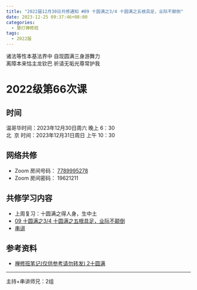 ```yaml
---
title: "2022届12月30日共修通知 #09 十圆满之3/4 十圆满之五根具足，业际不颠倒"
date: 2023-12-25 09:37:46+08:00
categories:
  - 慧灯禅修班
tags:
  - 2022届
---
```

诸法等性本基法界中 自现圆满三身游舞力\
离障本来怙主龙钦巴 祈请无垢光尊常护我

# 2022级第66次课

## 时间

温哥华时间：2023年12月30日周六 晚上 6：30\
北  京 时间：2023年12月31日周日 上午 10：30

## 网络共修

* Zoom 房间号码： [7789995278](https://us02web.zoom.us/j/7789995278?pwd=VjZmbWJFY2k2K0E5RVB2cTNIQmhqUT09)
* Zoom 房间密码： 19621211

## 共修学习内容

* 上周复习：十圆满之得人身，生中土
* [09 十圆满之3/4
十圆满之五根具足，业际不颠倒](https://www.huidengchanxiu.net/4jx/1xm/09)
* [串讲](https://box.hdcxb.net/%E5%85%B6%E4%BB%96%E8%B5%84%E6%96%99/f/2022%E5%B1%8A)

## 参考资料

* [禅修班笔记(仅供参考请勿转发) 2十圆满](https://bj.cxb123.cc/1xm/2-shi-yuan-man/)

- - -


主持+串讲师兄：2组
